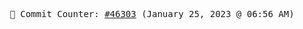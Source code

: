 <p align="center">
    <samp>
        📮 Commit Counter: <a href="https://github.com/Javascript-void0/Javascript-void0/commits/main">#46303</a> (January 25, 2023 @ 06:56 AM)
    </samp>
</p>